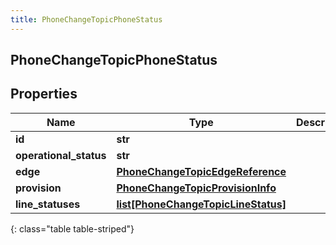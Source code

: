 ```yaml
---
title: PhoneChangeTopicPhoneStatus
---
```

## PhoneChangeTopicPhoneStatus

## Properties

|Name | Type | Description | Notes|
|------------ | ------------- | ------------- | -------------|
| **id** | **str** |  | [optional] |
| **operational_status** | **str** |  | [optional] |
| **edge** | [**PhoneChangeTopicEdgeReference**](PhoneChangeTopicEdgeReference.html) |  | [optional] |
| **provision** | [**PhoneChangeTopicProvisionInfo**](PhoneChangeTopicProvisionInfo.html) |  | [optional] |
| **line_statuses** | [**list[PhoneChangeTopicLineStatus]**](PhoneChangeTopicLineStatus.html) |  | [optional] |
{: class="table table-striped"}



